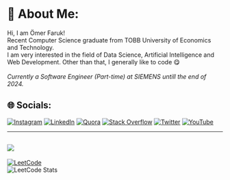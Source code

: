 # 💫 About Me:
Hi, I am Ömer Faruk!<br>Recent Computer Science graduate from TOBB University of Economics and Technology.<br>
I am very interested in the field of Data Science, Artificial Intelligence and Web Development. Other than that, I generally like to code 😋 <br> <br>
*Currently a Software Engineer (Part-time) at SIEMENS untill the end of 2024.*
## 🌐 Socials:
[![Instagram](https://img.shields.io/badge/Instagram-%23E4405F.svg?logo=Instagram&logoColor=white)](https://instagram.com/omerfarukmerey) [![LinkedIn](https://img.shields.io/badge/LinkedIn-%230077B5.svg?logo=linkedin&logoColor=white)](https://linkedin.com/in/ömer-faruk-merey-8980b2204) [![Quora](https://img.shields.io/badge/Quora-%23B92B27.svg?logo=Quora&logoColor=white)](https://quora.com/profile/Ömer-Faruk-Merey) [![Stack Overflow](https://img.shields.io/badge/-Stackoverflow-FE7A16?logo=stack-overflow&logoColor=white)](https://stackoverflow.com/users/14270584) [![Twitter](https://img.shields.io/badge/Twitter-%231DA1F2.svg?logo=Twitter&logoColor=white)](https://twitter.com/realOFM) [![YouTube](https://img.shields.io/badge/YouTube-%23FF0000.svg?logo=YouTube&logoColor=white)](https://www.youtube.com/channel/UCIkVglXWl76GUY78f_lZ9qA) 

---
![](https://komarev.com/ghpvc/?username=OmerFarukMerey) 
---
[![LeetCode](https://img.shields.io/badge/LeetCode-000000?style=for-the-badge&logo=LeetCode&logoColor=white)](https://leetcode.com/CS_OFM) <br>
![LeetCode Stats](https://leetcode.card.workers.dev/CS_OFM?theme=auto&font=baloo&extension=null) 
<!-- Proudly created with GPRM ( https://gprm.itsvg.in ) -->
